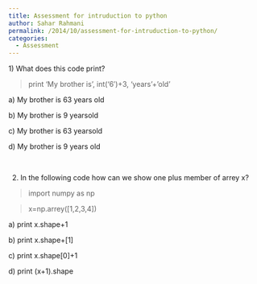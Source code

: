 ```yaml
---
title: Assessment for intruduction to python
author: Sahar Rahmani
permalink: /2014/10/assessment-for-intruduction-to-python/
categories:
  - Assessment
---
```

1) What does this code print?

> print &#8216;My brother is&#8217;, int(&#8216;6&#8242;)+3, &#8216;years&#8217;+&#8217;old&#8217;

a) My brother is 63 years old

b) My brother is 9 yearsold

c) My brother is 63 yearsold

d) My brother is 9 years old

&nbsp;

2) In the following code how can we show one plus member of arrey x?

> import numpy as np

> x=np.arrey([1,2,3,4])

a) print x.shape+1

b) print x.shape+[1]

c) print x.shape[0]+1

d) print (x+1).shape

&nbsp;

&nbsp;

&nbsp;
